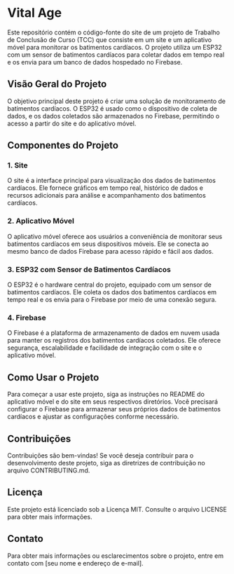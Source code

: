 # Vital Age

Este repositório contém o código-fonte do site de um projeto de Trabalho de Conclusão de Curso (TCC) que consiste em um site e um aplicativo móvel para monitorar os batimentos cardíacos. O projeto utiliza um ESP32 com um sensor de batimentos cardíacos para coletar dados em tempo real e os envia para um banco de dados hospedado no Firebase.

## Visão Geral do Projeto

O objetivo principal deste projeto é criar uma solução de monitoramento de batimentos cardíacos. O ESP32 é usado como o dispositivo de coleta de dados, e os dados coletados são armazenados no Firebase, permitindo o acesso a partir do site e do aplicativo móvel.

## Componentes do Projeto

### 1. Site
O site é a interface principal para visualização dos dados de batimentos cardíacos. Ele fornece gráficos em tempo real, histórico de dados e recursos adicionais para análise e acompanhamento dos batimentos cardíacos.

### 2. Aplicativo Móvel
O aplicativo móvel oferece aos usuários a conveniência de monitorar seus batimentos cardíacos em seus dispositivos móveis. Ele se conecta ao mesmo banco de dados Firebase para acesso rápido e fácil aos dados.

### 3. ESP32 com Sensor de Batimentos Cardíacos
O ESP32 é o hardware central do projeto, equipado com um sensor de batimentos cardíacos. Ele coleta os dados dos batimentos cardíacos em tempo real e os envia para o Firebase por meio de uma conexão segura.

### 4. Firebase
O Firebase é a plataforma de armazenamento de dados em nuvem usada para manter os registros dos batimentos cardíacos coletados. Ele oferece segurança, escalabilidade e facilidade de integração com o site e o aplicativo móvel.

## Como Usar o Projeto

Para começar a usar este projeto, siga as instruções no README do aplicativo móvel e do site em seus respectivos diretórios. Você precisará configurar o Firebase para armazenar seus próprios dados de batimentos cardíacos e ajustar as configurações conforme necessário.

## Contribuições

Contribuições são bem-vindas! Se você deseja contribuir para o desenvolvimento deste projeto, siga as diretrizes de contribuição no arquivo CONTRIBUTING.md.

## Licença

Este projeto está licenciado sob a Licença MIT. Consulte o arquivo LICENSE para obter mais informações.

## Contato

Para obter mais informações ou esclarecimentos sobre o projeto, entre em contato com [seu nome e endereço de e-mail].

